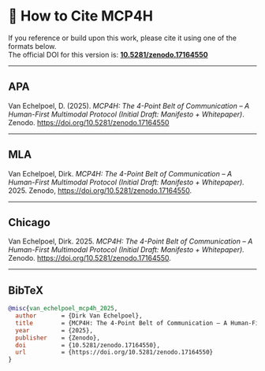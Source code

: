 # 📖 How to Cite MCP4H

If you reference or build upon this work, please cite it using one of the formats below.  
The official DOI for this version is: **[10.5281/zenodo.17164550](https://doi.org/10.5281/zenodo.17164550)**  

---

## APA
Van Echelpoel, D. (2025). *MCP4H: The 4-Point Belt of Communication – A Human-First Multimodal Protocol (Initial Draft: Manifesto + Whitepaper)*. Zenodo. https://doi.org/10.5281/zenodo.17164550  

---

## MLA
Van Echelpoel, Dirk. *MCP4H: The 4-Point Belt of Communication – A Human-First Multimodal Protocol (Initial Draft: Manifesto + Whitepaper).* 2025. Zenodo, https://doi.org/10.5281/zenodo.17164550.  

---

## Chicago
Van Echelpoel, Dirk. 2025. *MCP4H: The 4-Point Belt of Communication – A Human-First Multimodal Protocol (Initial Draft: Manifesto + Whitepaper).* Zenodo. https://doi.org/10.5281/zenodo.17164550.  

---

## BibTeX
```bibtex
@misc{van_echelpoel_mcp4h_2025,
  author       = {Dirk Van Echelpoel},
  title        = {MCP4H: The 4-Point Belt of Communication – A Human-First Multimodal Protocol (Initial Draft: Manifesto + Whitepaper)},
  year         = {2025},
  publisher    = {Zenodo},
  doi          = {10.5281/zenodo.17164550},
  url          = {https://doi.org/10.5281/zenodo.17164550}
}
